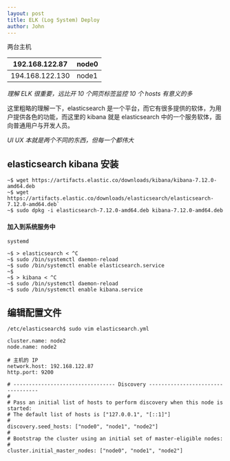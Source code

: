 ```yaml
---
layout: post
title: ELK (Log System) Deploy
author: John
---
```


两台主机

192.168.122.87  | node0 |
----------------|-------|
194.168.122.130 | node1 |

*理解 ELK 很重要，远比开 10 个网页标签监控 10 个 hosts 有意义的多*

这里粗略的理解一下，elasticsearch 是一个平台，而它有很多提供的软体，为用户提供各色的功能，而这里的 kibana 就是 elasticsearch 中的一个服务软体，面向普通用户与开发人员。

*UI UX 本就是两个不同的东西，但每一个都伟大*

## elasticsearch kibana 安装

```
~$ wget https://artifacts.elastic.co/downloads/kibana/kibana-7.12.0-amd64.deb
~$ wget https://artifacts.elastic.co/downloads/elasticsearch/elasticsearch-7.12.0-amd64.deb`
~$ sudo dpkg -i elasticsearch-7.12.0-amd64.deb kibana-7.12.0-amd64.deb
```

#### 加入到系统服务中

`systemd`

```
~$ > elasticsearch < ^C
~$ sudo /bin/systemctl daemon-reload
~$ sudo /bin/systemctl enable elasticsearch.service
~$
~$ > kibana < ^C
~$ sudo /bin/systemctl daemon-reload
~$ sudo /bin/systemctl enable kibana.service
```

## 编辑配置文件

```
/etc/elasticsearch$ sudo vim elasticsearch.yml

cluster.name: node2
node.name: node2

# 主机的 IP
network.host: 192.168.122.87
http.port: 9200

# --------------------------------- Discovery ----------------------------------
#
# Pass an initial list of hosts to perform discovery when this node is started:
# The default list of hosts is ["127.0.0.1", "[::1]"]
#
discovery.seed_hosts: ["node0", "node1", "node2"]
#
# Bootstrap the cluster using an initial set of master-eligible nodes:
#
cluster.initial_master_nodes: ["node0", "node1", "node2"]
```
```
```
